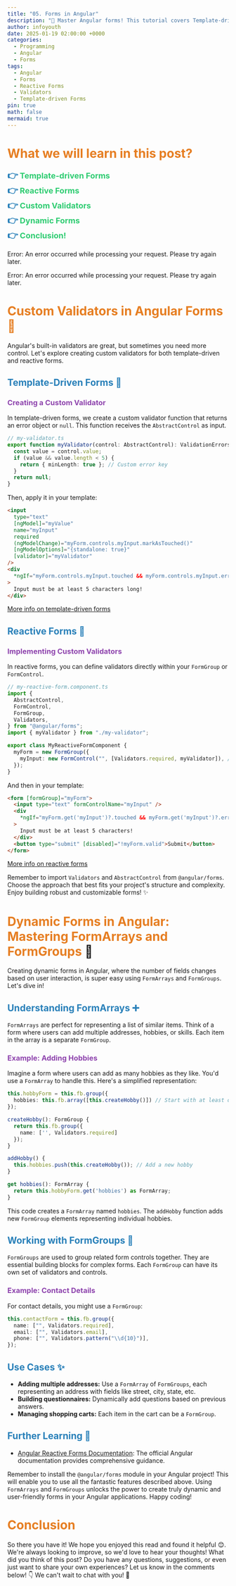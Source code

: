 ```yaml
---
title: "05. Forms in Angular"
description: "🚀 Master Angular forms! This tutorial covers Template-driven, Reactive Forms, custom validators, and dynamic forms, empowering you to build robust and efficient user interfaces.  Learn to create powerful forms in Angular and boost your development skills! 🚀"
author: infoyouth
date: 2025-01-19 02:00:00 +0000
categories:
  - Programming
  - Angular
  - Forms
tags:
  - Angular
  - Forms
  - Reactive Forms
  - Validators
  - Template-driven Forms
pin: true
math: false
mermaid: true
---
```


# <span style="color:#e67e22;">What we will learn in this post?</span>

<ul style='list-style-type: none; padding-left: 0;'>
<li><span style='color: #2980b9; font-size: 20px; font-weight: bold;'>👉</span> <span style='color: #2ecc71; font-size: 18px; font-weight: bold;'>Template-driven Forms</span></li>
<li><span style='color: #2980b9; font-size: 20px; font-weight: bold;'>👉</span> <span style='color: #2ecc71; font-size: 18px; font-weight: bold;'>Reactive Forms</span></li>
<li><span style='color: #2980b9; font-size: 20px; font-weight: bold;'>👉</span> <span style='color: #2ecc71; font-size: 18px; font-weight: bold;'>Custom Validators</span></li>
<li><span style='color: #2980b9; font-size: 20px; font-weight: bold;'>👉</span> <span style='color: #2ecc71; font-size: 18px; font-weight: bold;'>Dynamic Forms</span></li>
<li><span style='color: #2980b9; font-size: 20px; font-weight: bold;'>👉</span> <span style='color: #2ecc71; font-size: 18px; font-weight: bold;'>Conclusion!</span></li>
</ul>

Error: An error occurred while processing your request. Please try again later.

Error: An error occurred while processing your request. Please try again later.

# <span style="color:#e67e22">Custom Validators in Angular Forms 🎉</span>

Angular's built-in validators are great, but sometimes you need more control. Let's explore creating custom validators for both template-driven and reactive forms.

## <span style="color:#2980b9">Template-Driven Forms 📝</span>

### <span style="color:#8e44ad">Creating a Custom Validator</span>

In template-driven forms, we create a custom validator function that returns an error object or `null`. This function receives the `AbstractControl` as input.

```typescript
// my-validator.ts
export function myValidator(control: AbstractControl): ValidationErrors | null {
  const value = control.value;
  if (value && value.length < 5) {
    return { minLength: true }; // Custom error key
  }
  return null;
}
```

Then, apply it in your template:

```html
<input
  type="text"
  [ngModel]="myValue"
  name="myInput"
  required
  (ngModelChange)="myForm.controls.myInput.markAsTouched()"
  [ngModelOptions]="{standalone: true}"
  [validator]="myValidator"
/>
<div
  *ngIf="myForm.controls.myInput.touched && myForm.controls.myInput.errors?.minLength"
>
  Input must be at least 5 characters long!
</div>
```

[More info on template-driven forms](https://angular.io/guide/forms#template-driven-forms)

## <span style="color:#2980b9">Reactive Forms 🚀</span>

### <span style="color:#8e44ad">Implementing Custom Validators</span>

In reactive forms, you can define validators directly within your `FormGroup` or `FormControl`.

```typescript
// my-reactive-form.component.ts
import {
  AbstractControl,
  FormControl,
  FormGroup,
  Validators,
} from "@angular/forms";
import { myValidator } from "./my-validator";

export class MyReactiveFormComponent {
  myForm = new FormGroup({
    myInput: new FormControl("", [Validators.required, myValidator]), //apply built in and custom validators
  });
}
```

And then in your template:

```html
<form [formGroup]="myForm">
  <input type="text" formControlName="myInput" />
  <div
    *ngIf="myForm.get('myInput')?.touched && myForm.get('myInput')?.errors?.minLength"
  >
    Input must be at least 5 characters!
  </div>
  <button type="submit" [disabled]="!myForm.valid">Submit</button>
</form>
```

[More info on reactive forms](https://angular.io/guide/reactive-forms)

Remember to import `Validators` and `AbstractControl` from `@angular/forms`. Choose the approach that best fits your project's structure and complexity. Enjoy building robust and customizable forms! ✨

# <span style="color:#e67e22">Dynamic Forms in Angular: Mastering FormArrays and FormGroups</span> 🎉

Creating dynamic forms in Angular, where the number of fields changes based on user interaction, is super easy using `FormArrays` and `FormGroups`. Let's dive in!

## <span style="color:#2980b9">Understanding FormArrays ➕</span>

`FormArrays` are perfect for representing a list of similar items. Think of a form where users can add multiple addresses, hobbies, or skills. Each item in the array is a separate `FormGroup`.

### <span style="color:#8e44ad">Example: Adding Hobbies</span>

Imagine a form where users can add as many hobbies as they like. You'd use a `FormArray` to handle this. Here's a simplified representation:

```typescript
this.hobbyForm = this.fb.group({
  hobbies: this.fb.array([this.createHobby()]) // Start with at least one hobby
});

createHobby(): FormGroup {
  return this.fb.group({
    name: ['', Validators.required]
  });
}

addHobby() {
  this.hobbies.push(this.createHobby()); // Add a new hobby
}

get hobbies(): FormArray {
  return this.hobbyForm.get('hobbies') as FormArray;
}
```

This code creates a `FormArray` named `hobbies`. The `addHobby` function adds new `FormGroup` elements representing individual hobbies.

## <span style="color:#2980b9">Working with FormGroups 🧱</span>

`FormGroups` are used to group related form controls together. They are essential building blocks for complex forms. Each `FormGroup` can have its own set of validators and controls.

### <span style="color:#8e44ad">Example: Contact Details</span>

For contact details, you might use a `FormGroup`:

```typescript
this.contactForm = this.fb.group({
  name: ["", Validators.required],
  email: ["", Validators.email],
  phone: ["", Validators.pattern("\\d{10}")],
});
```

## <span style="color:#2980b9">Use Cases ✨</span>

- **Adding multiple addresses:** Use a `FormArray` of `FormGroups`, each representing an address with fields like street, city, state, etc.
- **Building questionnaires:** Dynamically add questions based on previous answers.
- **Managing shopping carts:** Each item in the cart can be a `FormGroup`.

## <span style="color:#2980b9">Further Learning 🚀</span>

- [Angular Reactive Forms Documentation](https://angular.io/guide/reactive-forms): The official Angular documentation provides comprehensive guidance.

Remember to install the `@angular/forms` module in your Angular project! This will enable you to use all the fantastic features described above. Using `FormArrays` and `FormGroups` unlocks the power to create truly dynamic and user-friendly forms in your Angular applications. Happy coding!

<h1><span style='color:#e67e22'>Conclusion</span></h1>

So there you have it! We hope you enjoyed this read and found it helpful 😊. We're always looking to improve, so we'd love to hear your thoughts! What did you think of this post? Do you have any questions, suggestions, or even just want to share your own experiences? Let us know in the comments below! 👇 We can't wait to chat with you! 🤗
